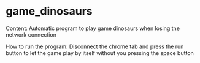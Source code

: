 # game_dinosaurs

Content:
  Automatic program to play game dinosaurs when losing the network connection


How to run the program:
  Disconnect the chrome tab and press the run button to let the game play by itself without you pressing the space button
